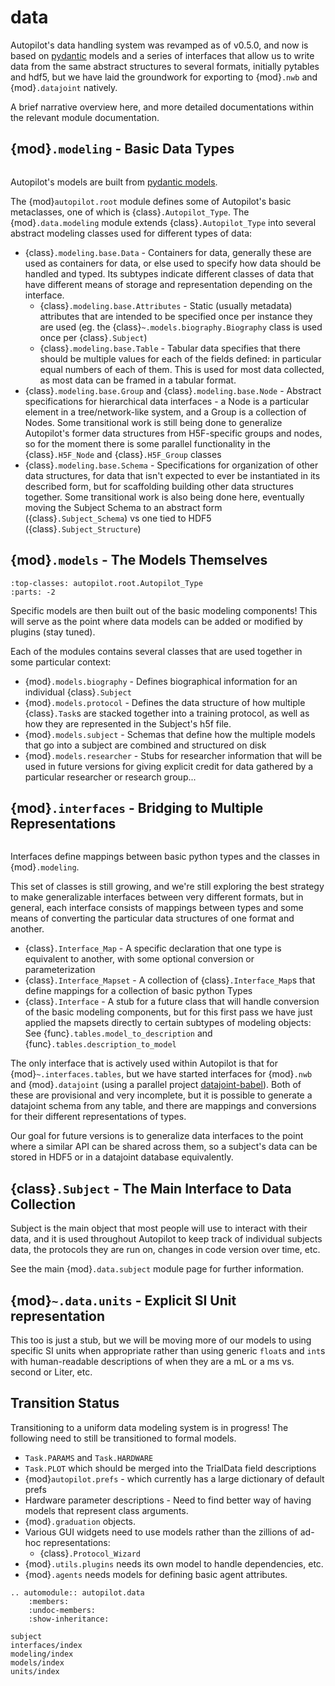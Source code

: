 # data



Autopilot's data handling system was revamped as of v0.5.0, and now is based on [pydantic](https://pydantic-docs.helpmanual.io/)
models and a series of interfaces that allow us to write data from the same abstract structures to several formats, initially
pytables and hdf5, but we have laid the groundwork for exporting to {mod}`.nwb` and {mod}`.datajoint` natively.

A brief narrative overview here, and more detailed documentations within the relevant module documentation.

## {mod}`.modeling` - Basic Data Types

```{inheritance-diagram} autopilot.data.modeling.base

```

Autopilot's models are built from [pydantic models](https://pydantic-docs.helpmanual.io/usage/models/). 

The {mod}`autopilot.root` module defines some of Autopilot's basic metaclasses, one of which is {class}`.Autopilot_Type`.
The {mod}`.data.modeling` module extends {class}`.Autopilot_Type` into several abstract modeling classes used for different
types of data:

* {class}`.modeling.base.Data` - Containers for data, generally these are used as containers for data, or else used to
  specify how data should be handled and typed. Its subtypes indicate different classes of data that have different 
  means of storage and representation depending on the interface.
    * {class}`.modeling.base.Attributes` - Static (usually metadata) attributes that are intended to be specified once
      per instance they are used (eg. the {class}`~.models.biography.Biography` class is used once per {class}`.Subject`)
    * {class}`.modeling.base.Table` - Tabular data specifies that there should be multiple values for each of the
      fields defined: in particular equal numbers of each of them. This is used for most data collected, as most data
      can be framed in a tabular format.
* {class}`.modeling.base.Group` and {class}`.modeling.base.Node` - Abstract specifications for hierarchical data
  interfaces - a Node is a particular element in a tree/network-like system, and a Group is a collection of Nodes.
  Some transitional work is still being done to generalize Autopilot's former data structures from H5F-specific
  groups and nodes, so for the moment there is some parallel functionality in the {class}`.H5F_Node` and {class}`.H5F_Group`
  classes
* {class}`.modeling.base.Schema` - Specifications for organization of other data structures, for data that isn't expected
  to ever be instantiated in its described form, but for scaffolding building other data structures together. Some transitional
  work is also being done here, eventually moving the Subject Schema to an abstract form ({class}`.Subject_Schema`)
  vs one tied to HDF5 ({class}`.Subject_Structure`)

## {mod}`.models` - The Models Themselves

```{inheritance-diagram} autopilot.data.models.biography autopilot.data.models.protocol autopilot.data.models.researcher autopilot.data.models.subject
:top-classes: autopilot.root.Autopilot_Type
:parts: -2
```

Specific models are then built out of the basic modeling components! This will serve as the point where data models can be
added or modified by plugins (stay tuned).

Each of the modules contains several classes that are used together in some particular context:

* {mod}`.models.biography` - Defines biographical information for an individual {class}`.Subject`
* {mod}`.models.protocol` - Defines the data structure of how multiple {class}`.Task`s are stacked together into a training protocol,
  as well as how they are represented in the Subject's h5f file.
* {mod}`.models.subject` - Schemas that define how the multiple models that go into a subject are combined and structured on disk
* {mod}`.models.researcher` - Stubs for researcher information that will be used in future versions for giving explicit
  credit for data gathered by a particular researcher or research group...

## {mod}`.interfaces` - Bridging to Multiple Representations

```{inheritance-diagram} autopilot.data.interfaces.base autopilot.data.interfaces.tables autopilot.data.interfaces.datajoint autopilot.data.interfaces.nwb

```

Interfaces define mappings between basic python types and the classes in {mod}`.modeling`. 

This set of classes is still growing, and we're still exploring the best strategy to make generalizable interfaces
between very different formats, but in general, each interface consists of mappings between types and some means of converting
the particular data structures of one format and another.

* {class}`.Interface_Map` - A specific declaration that one type is equivalent to another, with some optional conversion or parameterization
* {class}`.Interface_Mapset` - A collection of {class}`.Interface_Map`s that define mappings for a collection of basic python Types
* {class}`.Interface` - A stub for a future class that will handle conversion of the basic modeling components, but 
  for this first pass we have just applied the mapsets directly to certain subtypes of modeling objects: See {func}`.tables.model_to_description`
  and {func}`.tables.description_to_model`

The only interface that is actively used within Autopilot is that for {mod}`~.interfaces.tables`, but we have 
started interfaces for {mod}`.nwb` and {mod}`.datajoint` (using a parallel project [datajoint-babel](https://github.com/auto-pi-lot/datajoint-babel)).
Both of these are provisional and very incomplete, but it is possible to generate a datajoint schema from any
table, and there are mappings and conversions for their different representations of types.

Our goal for future versions is to generalize data interfaces to the point where a similar API can be shared across
them, so a subject's data can be stored in HDF5 or in a datajoint database equivalently.

## {class}`.Subject` - The Main Interface to Data Collection

Subject is the main object that most people will use to interact with their data, and it is used throughout Autopilot
to keep track of individual subjects data, the protocols they are run on, changes in code version over time, etc.

See the main {mod}`.data.subject` module page for further information.

## {mod}`~.data.units` - Explicit SI Unit representation

This too is just a stub, but we will be moving more of our models to using specific SI units when appropriate rather
than using generic `float`s and `int`s with human-readable descriptions of when they are a mL or a ms vs. second or Liter, etc.

## Transition Status

Transitioning to a uniform data modeling system is in progress! The following need to still be transitioned to formal models.

- `Task.PARAMS` and `Task.HARDWARE`
- `Task.PLOT` which should be merged into the TrialData field descriptions
- {mod}`autopilot.prefs` - which currently has a large dictionary of default prefs
- Hardware parameter descriptions - Need to find better way of having models that represent
  class arguments.
- {mod}`.graduation` objects.
- Various GUI widgets need to use models rather than the zillions of ad-hoc representations:
  - {class}`.Protocol_Wizard`
- {mod}`.utils.plugins` needs its own model to handle dependencies, etc.
- {mod}`.agents` needs models for defining basic agent attributes.

```{eval-rst}
.. automodule:: autopilot.data
    :members:
    :undoc-members:
    :show-inheritance:
```

```{toctree}
subject
interfaces/index
modeling/index
models/index
units/index
```

